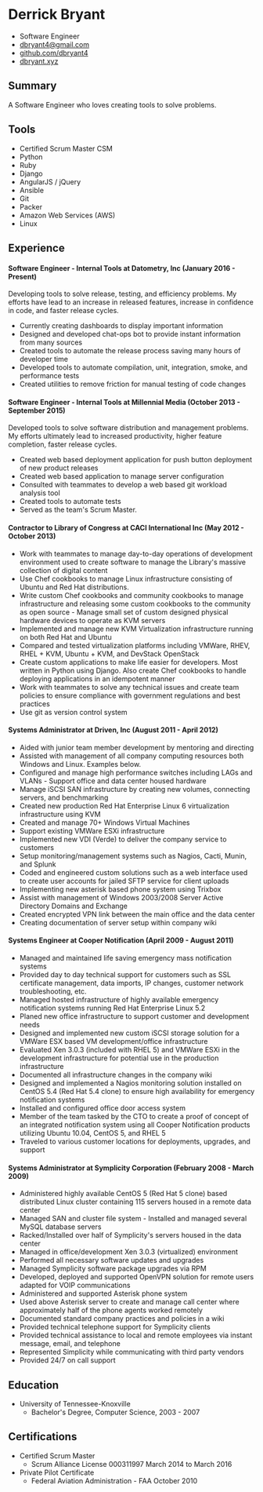 # Derrick Bryant
- Software Engineer
- dbryant4@gmail.com
- [github.com/dbryant4](https://github.com/dbryant4)
- [dbryant.xyz](http://dbryant.xyz)

## Summary

A Software Engineer who loves creating tools to solve problems. 

## Tools

-  Certified Scrum Master CSM
-  Python
-  Ruby
-  Django
-  AngularJS / jQuery
-  Ansible
-  Git
-  Packer
-  Amazon Web Services (AWS)
-  Linux

## Experience

#### Software Engineer - Internal Tools at Datometry, Inc (January 2016 - Present)

Developing tools to solve release, testing, and efficiency problems. My efforts have lead to an increase in released features, increase in confidence in code, and faster release cycles.

- Currently creating dashboards to display important information
- Designed and developed chat-ops bot to provide instant information from many sources
- Created tools to automate the release process saving many hours of developer time
- Developed tools to automate compilation, unit, integration, smoke, and performance tests
- Created utilities to remove friction for manual testing of code changes

#### Software Engineer - Internal Tools at Millennial Media (October 2013  -  September 2015)

Developed tools to solve software distribution and management problems. My efforts ultimately lead to increased productivity, higher feature completion, faster release cycles.

- Created web based deployment application for push button deployment of new product releases
- Created web based application to manage server configuration
- Consulted with teammates to develop a web based git workload analysis tool
- Created tools to automate tests
- Served as the team's Scrum Master.

#### Contractor to Library of Congress at CACI International Inc (May 2012  -  October 2013)

- Work with teammates to manage day-to-day operations of development environment used to create software to manage the Library's massive collection of digital content
- Use Chef cookbooks to manage Linux infrastructure consisting of Ubuntu and Red Hat distributions.
- Write custom Chef cookbooks and community cookbooks to manage infrastructure and releasing some custom cookbooks to the community as open source - Manage small set of custom designed physical hardware devices to operate as KVM servers
- Implemented  and manage new KVM Virtualization infrastructure running on both Red Hat and Ubuntu
- Compared and tested virtualization platforms including VMWare, RHEV, RHEL + KVM, Ubuntu + KVM, and DevStack OpenStack
- Create custom applications to make life easier for developers. Most written in Python using Django. Also create Chef cookbooks to handle deploying applications in an idempotent manner
- Work with teammates to solve any technical issues and create team policies to ensure compliance with government regulations and best practices
- Use git as version control system

#### Systems Administrator at Driven, Inc (August 2011  -  April 2012)

- Aided with junior team member development by mentoring and directing
- Assisted with management of all company computing resources both Windows and Linux. Examples below.
- Configured and manage high performance switches including LAGs and VLANs - Support office and data center housed hardware
- Manage iSCSI SAN infrastructure by creating new volumes, connecting servers, and benchmarking
- Created new production Red Hat Enterprise Linux 6 virtualization infrastructure using KVM
- Created and manage 70+ Windows Virtual Machines
- Support existing VMWare ESXi infrastructure
- Implemented new VDI (Verde) to deliver the company service to customers
- Setup monitoring/management systems such as Nagios, Cacti, Munin, and Splunk
- Coded and engineered custom solutions such as a web interface used to create user accounts for jailed SFTP service for client uploads
- Implementing new asterisk based phone system using Trixbox
- Assist with management of Windows 2003/2008 Server Active Directory Domains and Exchange
- Created encrypted VPN link between the main office and the data center
- Creating documentation of server setup within company wiki

#### Systems Engineer at Cooper Notification (April 2009  -  August 2011)

- Managed and maintained life saving emergency mass notification systems
- Provided day to day technical support for customers such as SSL certificate management, data imports, IP changes, customer network troubleshooting, etc.
- Managed hosted infrastructure of highly available emergency notification
  systems running Red Hat Enterprise Linux 5.2
- Planed new office infrastructure to support customer and development needs
- Designed and implemented new custom iSCSI storage solution for a VMWare ESX based VM development/office infrastructure
- Evaluated Xen 3.0.3 (included with RHEL 5) and VMWare ESXi in the development infrastructure for potential use in the production infrastructure
- Documented all infrastructure changes in the company wiki
- Designed and implemented a Nagios monitoring solution installed on CentOS 5.4 (Red Hat 5.4 clone) to ensure high availability for emergency notification systems
- Installed and configured office door access system
- Member of the team tasked by the CTO to create a proof of concept of an integrated notification system using all Cooper Notification products utilizing Ubuntu 10.04, CentOS 5, and RHEL 5
- Traveled to various customer locations for deployments, upgrades, and support

#### Systems Administrator at Symplicity Corporation (February 2008  -  March 2009)

 - Administered highly available CentOS 5 (Red Hat 5 clone) based distributed Linux cluster containing 115 servers housed in a remote data center
 - Managed SAN and cluster file system - Installed and managed several MySQL database servers
 - Racked/Installed over half of Symplicity's servers housed in the data center
 - Managed in office/development Xen 3.0.3 (virtualized) environment
 - Performed all necessary software updates and upgrades
 - Managed Symplicity software package upgrades via RPM
 - Developed, deployed and supported OpenVPN solution for remote users adapted for VOIP communications
 - Administered and supported Asterisk phone system
 - Used above Asterisk server to create and manage call center where approximately half of the phone agents worked remotely
 - Documented standard company practices and policies in a wiki
 - Provided technical telephone support for Symplicity clients
 - Provided technical assistance to local and remote employees via instant message, email, and telephone
 - Represented Simplicity while communicating with third party vendors
 - Provided 24/7 on call support

## Education
 - University of Tennessee-Knoxville
     - Bachelor's Degree, Computer Science, 2003 - 2007

## Certifications
- Certified Scrum Master
    - Scrum Alliance   License 000311997    March 2014 to March 2016
- Private Pilot Certificate
    - Federal Aviation Administration - FAA       October 2010


